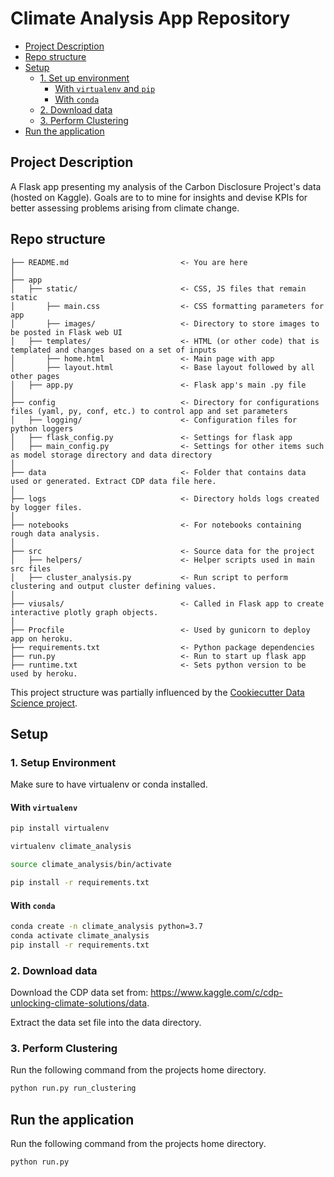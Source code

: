 # Climate Analysis App Repository

- [Project Description](#project-description)
- [Repo structure](#repo-structure)
- [Setup](#setup)
  * [1. Set up environment](#1-set-up-environment)
    + [With `virtualenv` and `pip`](#with-virtualenv-and-pip)
    + [With `conda`](#with-conda)
  * [2. Download data ](#2-download-and-upload-data)
  * [3. Perform Clustering ](#3-perform-clustering)
- [Run the application](#run-the-application)

## Project Description
A Flask app presenting my analysis of the Carbon Disclosure Project's data (hosted on Kaggle). Goals are to 
to mine for insights and devise KPIs for better assessing problems arising from climate change.

## Repo structure 

```
├── README.md                         <- You are here
│
├── app
│   ├── static/                       <- CSS, JS files that remain static
│       ├── main.css                  <- CSS formatting parameters for app
│       ├── images/                   <- Directory to store images to be posted in Flask web UI
│   ├── templates/                    <- HTML (or other code) that is templated and changes based on a set of inputs
│       ├── home.html                 <- Main page with app
│       ├── layout.html               <- Base layout followed by all other pages
│   ├── app.py                        <- Flask app's main .py file
│
├── config                            <- Directory for configurations files (yaml, py, conf, etc.) to control app and set parameters
│   ├── logging/                      <- Configuration files for python loggers
│   ├── flask_config.py               <- Settings for flask app
│   ├── main_config.py                <- Settings for other items such as model storage directory and data directory
│
├── data                              <- Folder that contains data used or generated. Extract CDP data file here.
│
├── logs                              <- Directory holds logs created by logger files.
│
├── notebooks                         <- For notebooks containing rough data analysis.
│
├── src                               <- Source data for the project 
│   ├── helpers/                      <- Helper scripts used in main src files 
│   ├── cluster_analysis.py           <- Run script to perform clustering and output cluster defining values.
│
├── viusals/                          <- Called in Flask app to create interactive plotly graph objects.
│
├── Procfile                          <- Used by gunicorn to deploy app on heroku.
├── requirements.txt                  <- Python package dependencies 
├── run.py                            <- Run to start up flask app
├── runtime.txt                       <- Sets python version to be used by heroku.
```
This project structure was partially influenced by the [Cookiecutter Data Science project](https://drivendata.github.io/cookiecutter-data-science/).

## Setup
### 1. Setup Environment
Make sure to have virtualenv or conda installed.

#### With `virtualenv`
```bash
pip install virtualenv

virtualenv climate_analysis

source climate_analysis/bin/activate

pip install -r requirements.txt

```
#### With `conda`

```bash
conda create -n climate_analysis python=3.7
conda activate climate_analysis
pip install -r requirements.txt

```

### 2. Download data

Download the CDP data set from: https://www.kaggle.com/c/cdp-unlocking-climate-solutions/data.

Extract the data set file into the data directory.

### 3. Perform Clustering
Run the following command from the projects home directory.
```bash
python run.py run_clustering
```

## Run the application
Run the following command from the projects home directory.
```bash
python run.py
```